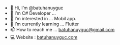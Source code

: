 - 👋 Hi, I’m @batuhanuyguc
- 💞️ I’m C# Developer ...
- 👀 I’m interested in ... Mobil app. 
- 🌱 I’m currently learning ... Flutter
- 📫 How to reach me ... batuhanuyguc@gmail.com
- 💻 Website : <a href="https://batuhanuyguc.com">batuhanuyguc.com</a>
<!---

--->
